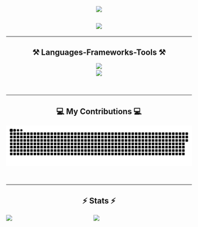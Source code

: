 <h1 align="center">
    <img src="https://readme-typing-svg.herokuapp.com/?font=Righteous&size=35&center=true&vCenter=true&width=500&height=70&duration=6000&lines=Hi+There!+;+I'm+Claire!;&color=ff8000" />
</h1>
<h3 align="center">
    <img src="https://readme-typing-svg.herokuapp.com/?font=Righteous&size=35&center=true&vCenter=true&width=500&height=70&duration=6000&lines=👩🏻‍💻+I'm+a+self-taught+developer.;&color=ff8000" />
</h3>

---
<div align="center">
    <h2>⚒️ Languages-Frameworks-Tools ⚒️</h2>
    <img src="https://skillicons.dev/icons?i=c,cs,python,javascript,html,css,sqlite,flask" /><br>
    <img src="https://skillicons.dev/icons?i=vscode,bash,git,github,unity,arduino,godot,bootstrap" /><br>
</div>
<br><br>

---
<div align="center">
    <h2>💻 My Contributions 💻</h2>
    <img alt="snake eating my contributions" src="https://raw.githubusercontent.com/uxdruh/uxdruh/output/github-contribution-grid-snake.svg" />
</div>
<br><br>

---
<div align=center>
    <h2>⚡ Stats ⚡</h2>
    <img align="left" width="47%" src="https://github-readme-stats.vercel.app/api?username=uxdruh&show_icons=true&theme=highcontrast" />
    <img align="left" width="47%" src="https://github-readme-stats.vercel.app/api/top-langs/?username=uxdruh&theme=highcontrast&layout=compact&langs_count=8" />

    

    
</div>
